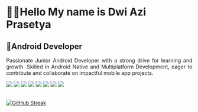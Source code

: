 <div>
  <h1>👨‍💻Hello My name is Dwi Azi Prasetya</h1>
</div>

<div>
  <h2>📱Android Developer</h2>
</div>

<div align="justify">
  <p>Passionate Junior Android Developer with a strong drive for learning and growth. Skilled in Android Native and Multiplatform Development, eager to contribute and collaborate on impactful mobile app projects.</p>
</di

<div align="left">
  <img src="https://img.shields.io/badge/Android_Studio-3DDC84?style=for-the-badge&logo=android-studio&logoColor=white"/>
  <img src="https://img.shields.io/badge/Jetpack%20Compose-4285F4?style=for-the-badge&logo=Jetpack%20Compose&logoColor=white"/>
  <img src="https://img.shields.io/badge/Flutter-02569B?style=for-the-badge&logo=flutter&logoColor=white"/>
  <img src="https://img.shields.io/badge/IntelliJ_IDEA-000000.svg?style=for-the-badge&logo=intellij-idea&logoColor=white"/>
  <img src="https://img.shields.io/badge/GIT-E44C30?style=for-the-badge&logo=git&logoColor=white"/>
  <img src="https://img.shields.io/badge/VSCode-0078D4?style=for-the-badge&logo=visual%20studio%20code&logoColor=white"/>
  <img src="https://img.shields.io/badge/Dart-0175C2?style=for-the-badge&logo=dart&logoColor=white"/>
  <img src="https://img.shields.io/badge/firebase-ffca28?style=for-the-badge&logo=firebase&logoColor=black"/>
</div>

<br>

[![GitHub Streak](https://streak-stats.demolab.com/?user=dwiaziprasetya&theme=dark)](https://git.io/streak-stats)
